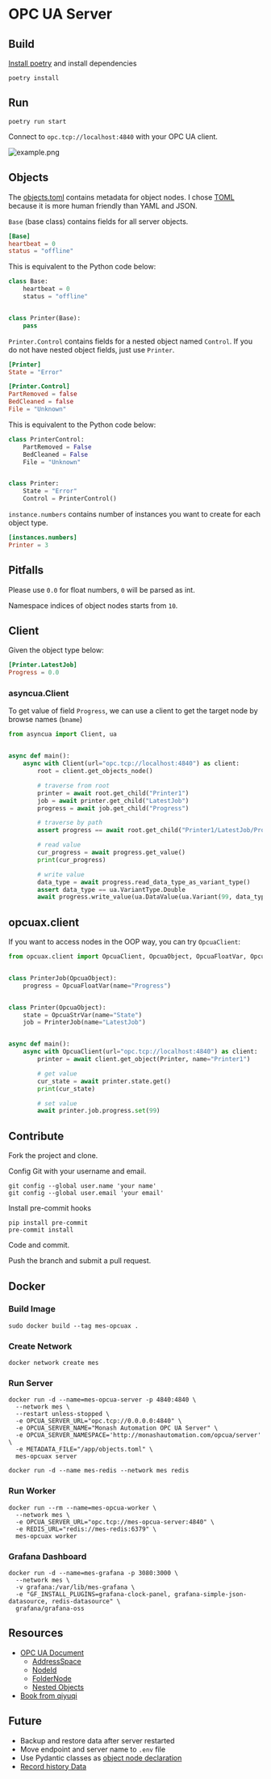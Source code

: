 # OPC UA Server

## Build

[Install poetry](https://python-poetry.org/docs/) and install dependencies

```shell
poetry install
```

## Run

```shell
poetry run start
```

Connect to `opc.tcp://localhost:4840` with your OPC UA client.

![example.png](example.png)

## Objects

The [objects.toml](./objects.toml) contains metadata for object nodes.
I chose [TOML](https://toml.io/en/) because it is more human friendly than YAML and JSON.

`Base` (base class) contains fields for all server objects.

```toml
[Base]
heartbeat = 0
status = "offline"
```

This is equivalent to the Python code below:

```python
class Base:
    heartbeat = 0
    status = "offline"


class Printer(Base):
    pass
```

`Printer.Control` contains fields for a nested object named `Control`.
If you do not have nested object fields, just use `Printer`.

```toml
[Printer]
State = "Error"

[Printer.Control]
PartRemoved = false
BedCleaned = false
File = "Unknown"
```

This is equivalent to the Python code below:

```python
class PrinterControl:
    PartRemoved = False
    BedCleaned = False
    File = "Unknown"


class Printer:
    State = "Error"
    Control = PrinterControl()
```

`instance.numbers` contains number of instances you want to create for each object type.

```toml
[instances.numbers]
Printer = 3
```

## Pitfalls

Please use `0.0` for float numbers, `0` will be parsed as int.

Namespace indices of object nodes starts from `10`.

## Client

Given the object type below:

```toml
[Printer.LatestJob]
Progress = 0.0
```

### asyncua.Client

To get value of field `Progress`, we can use a client to
get the target node by browse names (`bname`)

```python
from asyncua import Client, ua


async def main():
    async with Client(url="opc.tcp://localhost:4840") as client:
        root = client.get_objects_node()

        # traverse from root
        printer = await root.get_child("Printer1")
        job = await printer.get_child("LatestJob")
        progress = await job.get_child("Progress")

        # traverse by path
        assert progress == await root.get_child("Printer1/LatestJob/Progress")

        # read value
        cur_progress = await progress.get_value()
        print(cur_progress)

        # write value
        data_type = await progress.read_data_type_as_variant_type()
        assert data_type == ua.VariantType.Double
        await progress.write_value(ua.DataValue(ua.Variant(99, data_type)))
```

## opcuax.client

If you want to access nodes in the OOP way, you can try `OpcuaClient`:

```python
from opcuax.client import OpcuaClient, OpcuaObject, OpcuaFloatVar, OpcuaStrVar


class PrinterJob(OpcuaObject):
    progress = OpcuaFloatVar(name="Progress")


class Printer(OpcuaObject):
    state = OpcuaStrVar(name="State")
    job = PrinterJob(name="LatestJob")


async def main():
    async with OpcuaClient(url="opc.tcp://localhost:4840") as client:
        printer = await client.get_object(Printer, name="Printer1")

        # get value
        cur_state = await printer.state.get()
        print(cur_state)

        # set value
        await printer.job.progress.set(99)
```

## Contribute

Fork the project and clone.

Config Git with your username and email.

```shell
git config --global user.name 'your name'
git config --global user.email 'your email'
```

Install pre-commit hooks

```shell
pip install pre-commit
pre-commit install
```

Code and commit.

Push the branch and submit a pull request.

## Docker

### Build Image

```shell
sudo docker build --tag mes-opcuax .
```

### Create Network

```shell
docker network create mes
```

### Run Server

```shell
docker run -d --name=mes-opcua-server -p 4840:4840 \
  --network mes \
  --restart unless-stopped \
  -e OPCUA_SERVER_URL="opc.tcp://0.0.0.0:4840" \
  -e OPCUA_SERVER_NAME="Monash Automation OPC UA Server" \
  -e OPCUA_SERVER_NAMESPACE='http://monashautomation.com/opcua/server' \
  -e METADATA_FILE="/app/objects.toml" \
  mes-opcuax server
```

```shell
docker run -d --name mes-redis --network mes redis
```

### Run Worker

```shell
docker run --rm --name=mes-opcua-worker \
  --network mes \
  -e OPCUA_SERVER_URL="opc.tcp://mes-opcua-server:4840" \
  -e REDIS_URL="redis://mes-redis:6379" \
  mes-opcuax worker
```

### Grafana Dashboard

```shell
docker run -d --name=mes-grafana -p 3080:3000 \
  --network mes \
  -v grafana:/var/lib/mes-grafana \
  -e "GF_INSTALL_PLUGINS=grafana-clock-panel, grafana-simple-json-datasource, redis-datasource" \
  grafana/grafana-oss
```

## Resources

* [OPC UA Document](https://reference.opcfoundation.org/)
    * [AddressSpace](https://reference.opcfoundation.org/Core/Part1/v105/docs/6.3.4)
    * [NodeId](https://reference.opcfoundation.org/DI/v104/docs/3.3.2.1)
    * [FolderNode](https://reference.opcfoundation.org/Core/Part3/v104/docs/5.5.3#_Ref131474245)
    * [Nested Objects](https://github.com/FreeOpcUa/opcua-asyncio/issues/185#issuecomment-627752985)
* [Book from qiyuqi](https://qiyuqi.gitbooks.io/opc-ua/content/Part3/Chapter4.html)

## Future

* Backup and restore data after server restarted
* Move endpoint and server name to `.env` file
* Use Pydantic classes
  as [object node declaration](https://github.com/monash-automation/mes-printing-server/blob/main/src/opcuax/objects.py)
* [Record history Data](https://github.com/FreeOpcUa/opcua-asyncio/blob/master/examples/server-datavalue-history.py)
